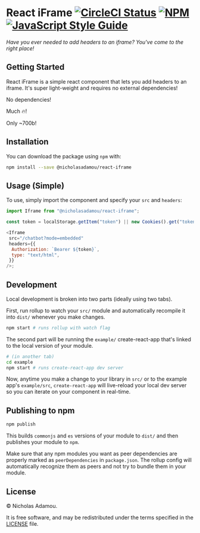 # React iFrame [![CircleCI Status](https://circleci.com/gh/nicholasadamou/react-iframe.svg?style=svg)](https://circleci.com/gh/nicholasadamou/react-iframe) [![NPM](https://img.shields.io/npm/v/react-iframe.svg)](https://www.npmjs.com/package/react-iframe) [![JavaScript Style Guide](https://img.shields.io/badge/code_style-standard-brightgreen.svg)](https://standardjs.com)

_Have you ever needed to add headers to an iframe? You've come to the right place!_

## Getting Started

React iFrame is a simple react component that lets you add headers to an iframe. It's super light-weight and requires no external dependencies!

No dependencies!

Much 🔥!

Only ~700b!

## Installation

You can download the package using `npm` with:

```bash
npm install --save @nicholasadamou/react-iframe
```

## Usage (Simple)

To use, simply import the component and specify your `src` and `headers`:

```js
import Iframe from "@nicholasadamou/react-iframe";

const token = localStorage.getItem("token") || new Cookies().get("token");

<Iframe
 src="/chatbot?mode=embedded"
 headers={{
  Authorization: `Bearer ${token}`,
  type: "text/html",
 }}
/>;
```

## Development

Local development is broken into two parts (ideally using two tabs).

First, run rollup to watch your `src/` module and automatically recompile it into `dist/` whenever you make changes.

```bash
npm start # runs rollup with watch flag
```

The second part will be running the `example/` create-react-app that's linked to the local version of your module.

```bash
# (in another tab)
cd example
npm start # runs create-react-app dev server
```

Now, anytime you make a change to your library in `src/` or to the example app's `example/src`, `create-react-app` will live-reload your local dev server so you can iterate on your component in real-time.

## Publishing to npm

```bash
npm publish
```

This builds `commonjs` and `es` versions of your module to `dist/` and then publishes your module to `npm`.

Make sure that any npm modules you want as peer dependencies are properly marked as `peerDependencies` in `package.json`. The rollup config will automatically recognize them as peers and not try to bundle them in your module.

## License

© Nicholas Adamou.

It is free software, and may be redistributed under the terms specified in the [LICENSE] file.

[license]: LICENSE
